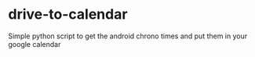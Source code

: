 drive-to-calendar
=================

Simple python script to get the android chrono times and put them in your google calendar
